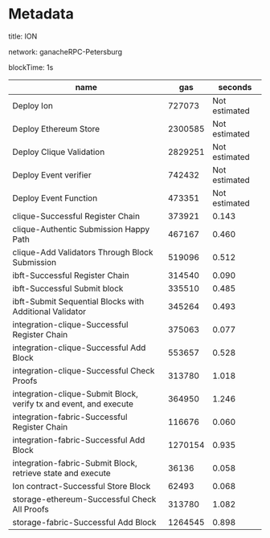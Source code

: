 # Metadata


title: ION


network: ganacheRPC-Petersburg


blockTime: 1s

 | name | gas | seconds | 
 | --- | --- | --- | 
 | Deploy Ion | 727073 | Not estimated
Deploy Ethereum Store | 2300585 | Not estimated
Deploy Clique Validation | 2829251 | Not estimated
Deploy Event verifier | 742432 | Not estimated
Deploy Event Function | 473351 | Not estimated
clique-Successful Register Chain | 373921 | 0.143
clique-Authentic Submission Happy Path | 467167 | 0.460
clique-Add Validators Through Block Submission | 519096 | 0.512
ibft-Successful Register Chain | 314540 | 0.090
ibft-Successful Submit block | 335510 | 0.485
ibft-Submit Sequential Blocks with Additional Validator | 345264 | 0.493
integration-clique-Successful Register Chain | 375063 | 0.077
integration-clique-Successful Add Block | 553657 | 0.528
integration-clique-Successful Check Proofs | 313780 | 1.018
integration-clique-Submit Block, verify tx and event, and execute | 364950 | 1.246
integration-fabric-Successful Register Chain | 116676 | 0.060
integration-fabric-Successful Add Block | 1270154 | 0.935
integration-fabric-Submit Block, retrieve state and execute | 36136 | 0.058
Ion contract-Successful Store Block | 62493 | 0.068
storage-ethereum-Successful Check All Proofs | 313780 | 1.082
storage-fabric-Successful Add Block | 1264545 | 0.898 | 
